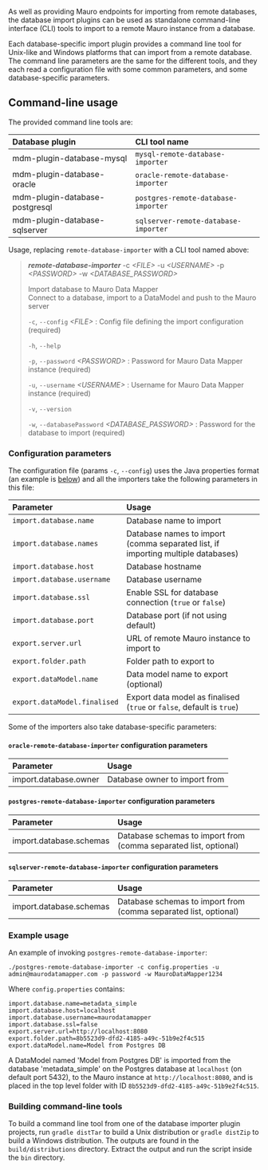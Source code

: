 As well as providing Mauro endpoints for importing from remote databases, the database import plugins can be used as standalone command-line interface (CLI) tools to import to
a remote Mauro instance from a database.

Each database-specific import plugin provides a command line tool for Unix-like and Windows platforms that can import from a remote database. The command line parameters are
the same for the different tools, and they each read a configuration file with some common parameters, and some database-specific parameters.

## Command-line usage

The provided command line tools are:

| Database plugin | CLI tool name |
| :-------------- | :------------ |
| mdm-plugin-database-mysql | `mysql-remote-database-importer` |
| mdm-plugin-database-oracle | `oracle-remote-database-importer` |
| mdm-plugin-database-postgresql | `postgres-remote-database-importer` |
| mdm-plugin-database-sqlserver | `sqlserver-remote-database-importer` |

Usage, replacing `remote-database-importer` with a CLI tool named above:

> ***remote-database-importer*** -c *&lt;FILE&gt;* -u *&lt;USERNAME&gt;* -p *&lt;PASSWORD&gt;* -w *&lt;DATABASE_PASSWORD&gt;*
>
> Import database to Mauro Data Mapper  
> Connect to a database, import to a DataModel and push to the Mauro server
>
>
> `-c`, `--config` *&lt;FILE&gt;*
> : Config file defining the import configuration (required)
>
> `-h`, `--help`
>
> `-p`, `--password` *&lt;PASSWORD&gt;*
> : Password for Mauro Data Mapper instance (required)
>
> `-u`, `--username` *&lt;USERNAME&gt;*
> : Username for Mauro Data Mapper instance (required)
>
> `-v`, `--version`
>
>  `-w`, `--databasePassword` *&lt;DATABASE_PASSWORD&gt;*
> : Password for the database to import (required)

### Configuration parameters

The configuration file (params `-c`, `--config`) uses the Java properties format (an example is [below](#example-usage)) and all the importers take the following parameters in
this file:

| Parameter | Usage |
| :-------- | :---- |
| `import.database.name` | Database name to import |
| `import.database.names` | Database names to import (comma separated list, if importing multiple databases) |
| `import.database.host` | Database hostname |
| `import.database.username` | Database username |
| `import.database.ssl` | Enable SSL for database connection (`true` or `false`) |
| `import.database.port` | Database port (if not using default) |
| `export.server.url` | URL of remote Mauro instance to import to |
| `export.folder.path` | Folder path to export to |
| `export.dataModel.name` | Data model name to export (optional) |
| `export.dataModel.finalised` | Export data model as finalised (`true` or `false`, default is `true`) |

Some of the importers also take database-specific parameters:

#### `oracle-remote-database-importer` configuration parameters

| Parameter | Usage |
| :-------- | :---- |
| import.database.owner | Database owner to import from |

#### `postgres-remote-database-importer` configuration parameters

| Parameter | Usage |
| :-------- | :---- |
| import.database.schemas | Database schemas to import from (comma separated list, optional) |

#### `sqlserver-remote-database-importer` configuration parameters

| Parameter | Usage |
| :-------- | :---- |
| import.database.schemas | Database schemas to import from (comma separated list, optional) |

### Example usage

An example of invoking `postgres-remote-database-importer`:

```shell
./postgres-remote-database-importer -c config.properties -u admin@maurodatamapper.com -p password -w MauroDataMapper1234
```

Where `config.properties` contains:

```properties
import.database.name=metadata_simple
import.database.host=localhost
import.database.username=maurodatamapper
import.database.ssl=false
export.server.url=http://localhost:8080
export.folder.path=8b5523d9-dfd2-4185-a49c-51b9e2f4c515
export.dataModel.name=Model from Postgres DB
```

A DataModel named 'Model from Postgres DB' is imported from the database 'metadata_simple' on the Postgres database at `localhost` (on default port 5432), to the Mauro
instance at `http://localhost:8080`, and is placed in the top level folder with ID `8b5523d9-dfd2-4185-a49c-51b9e2f4c515`.

### Building command-line tools

To build a command line tool from one of the database importer plugin projects, run `gradle distTar` to build a Unix distribution or `gradle distZip` to build a Windows
distribution. The outputs are found in the `build/distributions` directory. Extract the output and run the script inside the `bin` directory.
